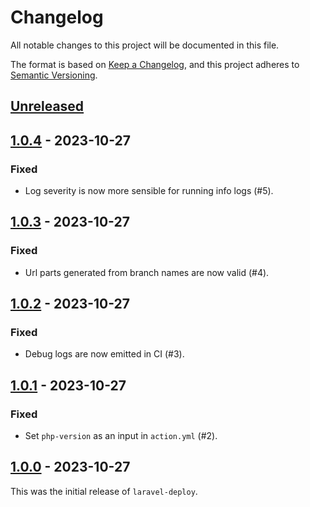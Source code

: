 # Changelog

All notable changes to this project will be documented in this file.

The format is based on [Keep a Changelog](https://keepachangelog.com/en/1.1.0/),
and this project adheres to [Semantic Versioning](https://semver.org/spec/v2.0.0.html).

## [Unreleased]

## [1.0.4] - 2023-10-27

### Fixed
- Log severity is now more sensible for running info logs (#5).

## [1.0.3] - 2023-10-27

### Fixed
- Url parts generated from branch names are now valid (#4).

## [1.0.2] - 2023-10-27

### Fixed
- Debug logs are now emitted in CI (#3).

## [1.0.1] - 2023-10-27

### Fixed
- Set `php-version` as an input in `action.yml` (#2).

## [1.0.0] - 2023-10-27

This was the initial release of `laravel-deploy`.

[unreleased]: https://github.com/TzviPM/laravel-deploy/compare/v1.0.4...HEAD
[1.0.4]: https://github.com/TzviPM/laravel-deploy/compare/v1.0.3...v1.0.4
[1.0.3]: https://github.com/TzviPM/laravel-deploy/compare/v1.0.2...v1.0.3
[1.0.2]: https://github.com/TzviPM/laravel-deploy/compare/v1.0.1...v1.0.2
[1.0.1]: https://github.com/TzviPM/laravel-deploy/compare/v1.0.0...v1.0.1
[1.0.0]: https://github.com/TzviPM/laravel-deploy/releases/tag/v1.0.0